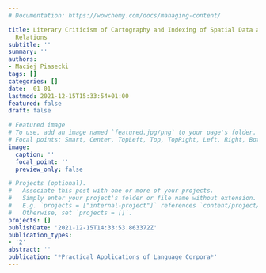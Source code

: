 ```yaml
---
# Documentation: https://wowchemy.com/docs/managing-content/

title: Literary Criticism of Cartography and Indexing of Spatial Data and Semantic
  Relations
subtitle: ''
summary: ''
authors:
- Maciej Piasecki
tags: []
categories: []
date: -01-01
lastmod: 2021-12-15T15:33:54+01:00
featured: false
draft: false

# Featured image
# To use, add an image named `featured.jpg/png` to your page's folder.
# Focal points: Smart, Center, TopLeft, Top, TopRight, Left, Right, BottomLeft, Bottom, BottomRight.
image:
  caption: ''
  focal_point: ''
  preview_only: false

# Projects (optional).
#   Associate this post with one or more of your projects.
#   Simply enter your project's folder or file name without extension.
#   E.g. `projects = ["internal-project"]` references `content/project/deep-learning/index.md`.
#   Otherwise, set `projects = []`.
projects: []
publishDate: '2021-12-15T14:33:53.863372Z'
publication_types:
- '2'
abstract: ''
publication: '*Practical Applications of Language Corpora*'
---
```

